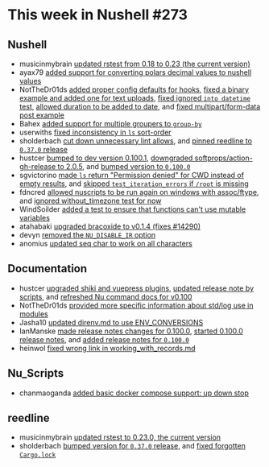 # This week in Nushell #273

## Nushell

- musicinmybrain [updated rstest from 0.18 to 0.23 (the current version)](https://github.com/nushell/nushell/pull/14350)
- ayax79 [added support for converting polars decimal values to nushell values](https://github.com/nushell/nushell/pull/14343)
- NotTheDr01ds [added proper config defaults for hooks](https://github.com/nushell/nushell/pull/14341), [fixed a binary example and added one for text uploads](https://github.com/nushell/nushell/pull/14307), [fixed ignored `into datetime` test](https://github.com/nushell/nushell/pull/14302), [allowed duration to be added to date](https://github.com/nushell/nushell/pull/14295), and [fixed multipart/form-data post example](https://github.com/nushell/nushell/pull/14291)
- Bahex [added support for multiple groupers to `group-by`](https://github.com/nushell/nushell/pull/14337)
- userwiths [fixed inconsistency in `ls` sort-order](https://github.com/nushell/nushell/pull/13875)
- sholderbach [cut down unnecessary lint allows](https://github.com/nushell/nushell/pull/14335), and [pinned reedline to `0.37.0` release](https://github.com/nushell/nushell/pull/14317)
- hustcer [bumped to dev version 0.100.1](https://github.com/nushell/nushell/pull/14328), [downgraded softprops/action-gh-release to 2.0.5](https://github.com/nushell/nushell/pull/14327), and [bumped version to `0.100.0`](https://github.com/nushell/nushell/pull/14312)
- sgvictorino [made `ls` return "Permission denied" for CWD instead of empty results](https://github.com/nushell/nushell/pull/14310), and [skipped `test_iteration_errors` if `/root` is missing](https://github.com/nushell/nushell/pull/14299)
- fdncred [allowed nuscripts to be run again on windows with assoc/ftype](https://github.com/nushell/nushell/pull/14318), and [ignored without_timezone test for now](https://github.com/nushell/nushell/pull/14297)
- WindSoilder [added a test to ensure that functions can't use mutable variables](https://github.com/nushell/nushell/pull/14314)
- atahabaki [upgraded bracoxide to v0.1.4 (fixes #14290)](https://github.com/nushell/nushell/pull/14296)
- devyn [removed the `NU_DISABLE_IR` option](https://github.com/nushell/nushell/pull/14293)
- anomius [updated seq char to work on all characters](https://github.com/nushell/nushell/pull/14261)

## Documentation

- hustcer [upgraded shiki and vuepress plugins](https://github.com/nushell/nushell.github.io/pull/1633), [updated release note by scripts](https://github.com/nushell/nushell.github.io/pull/1628), and [refreshed Nu command docs for v0.100](https://github.com/nushell/nushell.github.io/pull/1625)
- NotTheDr01ds [provided more specific information about std/log use in modules](https://github.com/nushell/nushell.github.io/pull/1630)
- Jasha10 [updated direnv.md to use ENV_CONVERSIONS](https://github.com/nushell/nushell.github.io/pull/1629)
- IanManske [made release notes changes for 0.100.0](https://github.com/nushell/nushell.github.io/pull/1627), [started 0.100.0 release notes](https://github.com/nushell/nushell.github.io/pull/1626), and [added release notes for `0.100.0`](https://github.com/nushell/nushell.github.io/pull/1617)
- heinwol [fixed wrong link in working_with_records.md](https://github.com/nushell/nushell.github.io/pull/1624)

## Nu_Scripts

- chanmaoganda [added basic docker compose support: up down stop](https://github.com/nushell/nu_scripts/pull/979)

## reedline

- musicinmybrain [updated rstest to 0.23.0, the current version](https://github.com/nushell/reedline/pull/852)
- sholderbach [bumped version for `0.37.0` release](https://github.com/nushell/reedline/pull/851), and [fixed forgotten `Cargo.lock`](https://github.com/nushell/reedline/pull/850)

